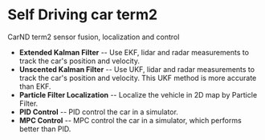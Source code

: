 # Self Driving car term2
CarND term2 sensor fusion, localization and control

* **Extended Kalman Filter** -- Use EKF, lidar and radar measurements to track the car's position and velocity.
* **Unscented Kalman Filter** -- Use UKF, lidar and radar measurements to track the car's position and velocity. This UKF method is more accurate than EKF.
* **Particle Filter Localization** -- Localize the vehicle in 2D map by Particle Filter.
* **PID Control** -- PID control the car in a simulator.
* **MPC Control** -- MPC control the car in a simulator, which performs better than PID.
